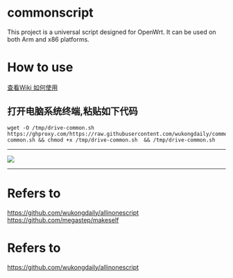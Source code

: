 # commonscript
This project is a universal script designed for OpenWrt. It can be used on both Arm and x86 platforms.
# How to use
[查看Wiki 如何使用](https://github.com/wukongdaily/commonscript/wiki/How-to-use)



##  打开电脑系统终端,粘贴如下代码
```
wget -O /tmp/drive-common.sh  https://ghproxy.com/https://raw.githubusercontent.com/wukongdaily/commonscript/master/common/drive-common.sh && chmod +x /tmp/drive-common.sh  && /tmp/drive-common.sh

```


***

![](https://github.com/wukongdaily/commonscript/blob/master/common/N1.jpg?raw=true)

***
# Refers to

https://github.com/wukongdaily/allinonescript<br>
https://github.com/megastep/makeself



# Refers to
https://github.com/wukongdaily/allinonescript
